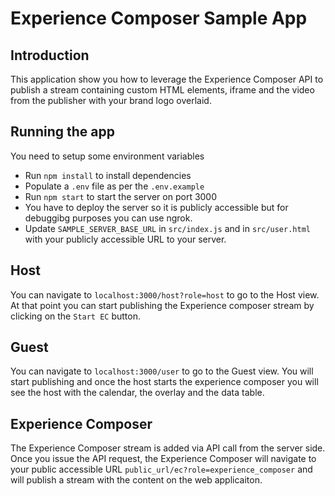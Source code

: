 # Experience Composer Sample App

## Introduction

This application show you how to leverage the Experience Composer API to publish a stream containing custom HTML elements, iframe and the video from the publisher with your brand logo overlaid.

## Running the app

You need to setup some environment variables

- Run `npm install` to install dependencies
- Populate a `.env` file as per the `.env.example`
- Run `npm start` to start the server on port 3000
- You have to deploy the server so it is publicly accessible but for debuggibg purposes you can use ngrok.
- Update `SAMPLE_SERVER_BASE_URL` in `src/index.js` and in `src/user.html` with your publicly accessible URL to your server.

## Host

You can navigate to `localhost:3000/host?role=host` to go to the Host view. At that point you can start publishing the Experience composer stream by clicking on the `Start EC` button.

## Guest

You can navigate to `localhost:3000/user` to go to the Guest view. You will start publishing and once the host starts the experience composer you will see the host with the calendar, the overlay and the data table.

## Experience Composer

The Experience Composer stream is added via API call from the server side. Once you issue the API request, the Experience Composer will navigate to your public accessible URL `public_url/ec?role=experience_composer` and will publish a stream with the content on the web applicaiton.
